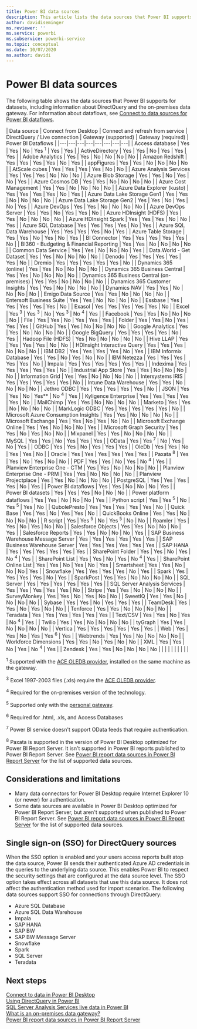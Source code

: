 ```yaml
---
title: Power BI data sources
description: This article lists the data sources that Power BI supports, including information about DirectQuery and the on-premises data gateway.
author: davidiseminger
ms.reviewer: ''
ms.service: powerbi
ms.subservice: powerbi-service
ms.topic: conceptual
ms.date: 10/07/2020
ms.author: davidi
---
```


# Power BI data sources

The following table shows the data sources that Power BI supports for datasets, including information about DirectQuery and the on-premises data gateway. For information about dataflows, see [Connect to data sources for Power BI dataflows](../transform-model/dataflows/dataflows-configure-consume.md).

| Data source | Connect from Desktop | Connect and refresh from service | DirectQuery / Live connection | Gateway (supported) | Gateway (required) | Power BI Dataflows |
|---|---|---|---|---|---|---|---|
| Access database | Yes | Yes | No | Yes <sup>1</sup> | Yes | Yes |
| ActiveDirectory | Yes | Yes | No | Yes | Yes | Yes |
| Adobe Analytics | Yes | Yes | No | No | No | No |
| Amazon Redshift | Yes | Yes | Yes | Yes | No | Yes |
| appFigures | Yes | Yes | No | No | No | No |
| AtScale cubes | Yes | Yes | Yes | Yes | No | No |
| Azure Analysis Services | Yes | Yes | Yes | No | No | No |
| Azure Blob Storage | Yes | Yes | No | Yes | No | Yes |
| Azure Cosmos DB | Yes | Yes | No | No | No | No |
| Azure Cost Management | Yes | Yes | No | No | No | No |
| Azure Data Explorer (kusto) | Yes | Yes | Yes | Yes | No | Yes |
| Azure Data Lake Storage Gen1 | Yes | Yes | No | No | No | No |
| Azure Data Lake Storage Gen2 | Yes | Yes | No | Yes | No | Yes |
| Azure DevOps | Yes | Yes | No | No | No | No |
| Azure DevOps Server | Yes | Yes | No | Yes | Yes | No |
| Azure HDInsight (HDFS) | Yes | Yes | No | No | No | No |
| Azure HDInsight Spark | Yes | Yes | Yes | No | No | Yes |
| Azure SQL Database | Yes | Yes | Yes | Yes | No | Yes |
| Azure SQL Data Warehouse | Yes | Yes | Yes | Yes | No | Yes |
| Azure Table Storage | Yes | Yes | No | Yes | No | Yes |
| BI Connector | Yes | Yes | Yes | Yes | Yes | No |
| BI360 - Budgeting & Financial Reporting | Yes | Yes | No | No | No | No |
| Common Data Service | Yes | Yes | No | No | No | Yes |
| Data.World - Get Dataset | Yes | Yes | No | No | No | No |
| Denodo | Yes | Yes | Yes | Yes | Yes | No |
| Dremio | Yes | Yes | Yes | Yes | Yes | No |
| Dynamics 365 (online) | Yes | Yes | No | No | No | No |
| Dynamics 365 Business Central | Yes | Yes | No | No | No | No |
| Dynamics 365 Business Central (on-premises) | Yes | Yes | No | No | No | No |
| Dynamics 365 Customer Insights | Yes | Yes | No | No | No | No |
| Dynamics NAV | Yes | Yes | No | No | No | No |
| Emigo Data Source | Yes | Yes | No | No | No | No |
| Entersoft Business Suite | Yes | Yes | No | No | No | No |
| Essbase | Yes | Yes | Yes | Yes | Yes | No |
| Exasol | Yes | Yes | Yes | Yes | Yes | No |
| Excel | Yes <sup>3</sup> | Yes <sup>3</sup> | No | Yes <sup>3</sup> | No <sup>4</sup> | Yes |
| Facebook | Yes | Yes | No | No | No | No |
| File | Yes | Yes | No | Yes | Yes | Yes |
| Folder | Yes | Yes | No | Yes | Yes | Yes |
| GitHub | Yes | Yes | No | No | No | No |
| Google Analytics | Yes | Yes | No | No | No | No |
| Google BigQuery | Yes | Yes | Yes | Yes | No | Yes |
| Hadoop File (HDFS) | Yes | No | No | No | No | No |
| Hive LLAP | Yes | Yes | Yes | Yes | No | No |
| HDInsight Interactive Query | Yes | Yes | Yes | No | No | No |
| IBM DB2 | Yes | Yes | Yes | Yes | No | Yes |
| IBM Informix Database | Yes | Yes | No | Yes | No | No |
| IBM Netezza | Yes | Yes | Yes | Yes | Yes | No |
| Impala | Yes | Yes | Yes | Yes | Yes | Yes |
| Indexima | Yes | Yes | Yes | Yes | Yes | No |
| Industrial App Store | Yes | Yes | No | No | No | No |
| Information Grid | Yes | Yes | No | No | No | No |
| Intersystems IRIS | Yes | Yes | Yes | Yes | Yes | No |
| Intune Data Warehouse | Yes | Yes | No | No | No | No |
| Jethro ODBC | Yes | Yes | Yes | Yes | Yes | No |
| JSON | Yes | Yes | No | Yes** | No <sup>4</sup> | Yes |
| Kyligence Enterprise | Yes | Yes | Yes | Yes | Yes | No |
| MailChimp | Yes | Yes | No | No | No | No |
| Marketo | Yes | Yes | No | No | No | No |
| MarkLogic ODBC | Yes | Yes | Yes | Yes | Yes | No |
| Microsoft Azure Consumption Insights | Yes | Yes | No | No | No | No |
| Microsoft Exchange | Yes | Yes | No | Yes | No | No |
| Microsoft Exchange Online | Yes | Yes | No | No | No | Yes |
| Microsoft Graph Security | Yes | Yes | No | Yes | No | No |
| Mixpanel | Yes | Yes | No | No | No | No |
| MySQL | Yes | Yes | No | Yes | Yes | Yes |
| OData | Yes | Yes <sup>7</sup> | No | Yes | No | Yes |
| ODBC | Yes | Yes | No | Yes | Yes | Yes |
| OleDb | Yes | Yes | No | Yes | Yes | No |
| Oracle | Yes | Yes | Yes | Yes | Yes | Yes |
| Paxata <sup>8</sup> | Yes | Yes | No | Yes | No | No |
| PDF | Yes | Yes | No | Yes | No <sup>4</sup> | Yes |
| Planview Enterprise One - CTM | Yes | Yes | No | No | No | No |
| Planview Enterprise One - PRM | Yes | Yes | No | No | No | No |
| Planview Projectplace | Yes | Yes | No | No | No | No |
| PostgreSQL | Yes | Yes | Yes | Yes | No | Yes |
| Power BI dataflows | Yes | Yes | No | No | No | Yes |
| Power BI datasets | Yes | Yes | Yes | No | No | No |
| Power platform dataflows | Yes | Yes | No | No | No | Yes |
| Python script | Yes | Yes <sup>5</sup> | No | Yes <sup>5</sup> | Yes | No |
| QubolePresto | Yes | Yes | Yes | Yes | Yes | No |
| Quick Base | Yes | Yes | No | Yes | Yes | No |
| QuickBooks Online | Yes | Yes | No | No | No | No |
| R script | Yes | Yes <sup>5</sup> | No | Yes <sup>5</sup> | No | No |
| Roamler | Yes | Yes | No | Yes | No | No |
| Salesforce Objects | Yes | Yes | No | No | No | Yes |
| Salesforce Reports | Yes | Yes | No | No | No | Yes |
| SAP Business Warehouse Message Server | Yes | Yes | Yes | Yes | Yes | Yes |
| SAP Business Warehouse Server | Yes | Yes | Yes | Yes | Yes | Yes |
| SAP HANA | Yes | Yes | Yes | Yes | Yes | Yes |
| SharePoint Folder | Yes | Yes | No | Yes | No <sup>4</sup> | Yes |
| SharePoint List | Yes | Yes | No | Yes | No <sup>4</sup> | Yes |
| SharePoint Online List | Yes | Yes | No | Yes | No | Yes |
| Smartsheet | Yes | Yes | No | No | No | Yes |
| Snowflake | Yes | Yes | Yes | Yes | No | Yes |
| Spark | Yes | Yes | Yes | Yes | No | Yes |
| SparkPost | Yes | Yes | No | No | No | No |
| SQL Server | Yes | Yes | Yes | Yes | Yes | Yes |
| SQL Server Analysis Services | Yes | Yes | Yes | Yes | Yes | No |
| Stripe | Yes | Yes | No | No | No | No |
| SurveyMonkey | Yes | Yes | No | Yes | No | No |
| SweetIQ | Yes | Yes | No | No | No | No |
| Sybase | Yes | Yes | No | Yes | Yes | Yes |
| TeamDesk | Yes | Yes | No | Yes | No | No |
| Tenforce | Yes | Yes | No | No | No | No |
| Teradata | Yes | Yes | Yes | Yes | Yes | Yes |
| Text/CSV | Yes | Yes | No | Yes | No <sup>4</sup> | Yes |
| Twilio | Yes | Yes | No | No | No | No |
| tyGraph | Yes | Yes | No | No | No | No |
| Vertica | Yes | Yes | Yes | Yes | Yes | Yes |
| Web | Yes | Yes | No | Yes | Yes <sup>6</sup> | Yes |
| Webtrends | Yes | Yes | No | No | No | No |
| Workforce Dimensions | Yes | Yes | No | Yes | No | No |
| XML | Yes | Yes | No | Yes | No <sup>4</sup> | Yes |
| Zendesk | Yes | Yes | No | No | No | No |
| | | | | | | | |

<sup>1</sup> Supported with the [ACE OLEDB provider](https://www.microsoft.com/download/details.aspx?id=54920), installed on the same machine as the gateway.

<sup>3</sup> Excel 1997-2003 files (.xls) require the [ACE OLEDB provider](https://www.microsoft.com/download/details.aspx?id=54920).

<sup>4</sup> Required for the on-premises version of the technology.

<sup>5</sup> Supported only with the [personal gateway](service-gateway-personal-mode.md).

<sup>6</sup> Required for .html, .xls, and Access Databases

<sup>7</sup> Power BI service doesn't support OData feeds that require authentication.

<sup>8</sup> Paxata is supported in the version of Power BI Desktop optimized for Power BI Report Server. It isn't supported in Power BI reports published to Power BI Report Server. See [Power BI report data sources in Power BI Report Server](../report-server/data-sources.md) for the list of supported data sources.

## Considerations and limitations

- Many data connectors for Power BI Desktop require Internet Explorer 10 (or newer) for authentication. 
- Some data sources are available in Power BI Desktop optimized for Power BI Report Server, but aren't supported when published to Power BI Report Server. See [Power BI report data sources in Power BI Report Server](../report-server/data-sources.md) for the list of supported data sources.

## Single sign-on (SSO) for DirectQuery sources

When the SSO option is enabled and your users access reports built atop the data source, Power BI sends their authenticated Azure AD credentials in the queries to the underlying data source. This enables Power BI to respect the security settings that are configured at the data source level.
The SSO option takes effect across all datasets that use this data source. It does not affect the authentication method used for import scenarios. The following data sources support SSO for connections through DirectQuery:

- Azure SQL Database
- Azure SQL Data Warehouse
- Impala
- SAP HANA
- SAP BW
- SAP BW Message Server
- Snowflake
- Spark
- SQL Server
- Teradata

## Next steps

[Connect to data in Power BI Desktop](desktop-quickstart-connect-to-data.md)  
[Using DirectQuery in Power BI](desktop-directquery-about.md)  
[SQL Server Analysis Services live data in Power BI](sql-server-analysis-services-tabular-data.md)  
[What is an on-premises data gateway?](service-gateway-onprem.md)  
[Power BI report data sources in Power BI Report Server](../report-server/data-sources.md)
